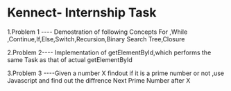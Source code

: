 # Kennect- Internship Task
 1.Problem 1 ---- Demostration of following Concepts
      For ,While ,Continue,If,Else,Switch,Recursion,Binary Search Tree,Closure
      
2.Problem 2---- Implementation of getElementById,which performs the same Task  as that of actual getElementById    
  
3.Problem 3 ----Given a number X findout if it is a prime number or not ,use Javascript and find out the diffrence  Next Prime Number after X 
